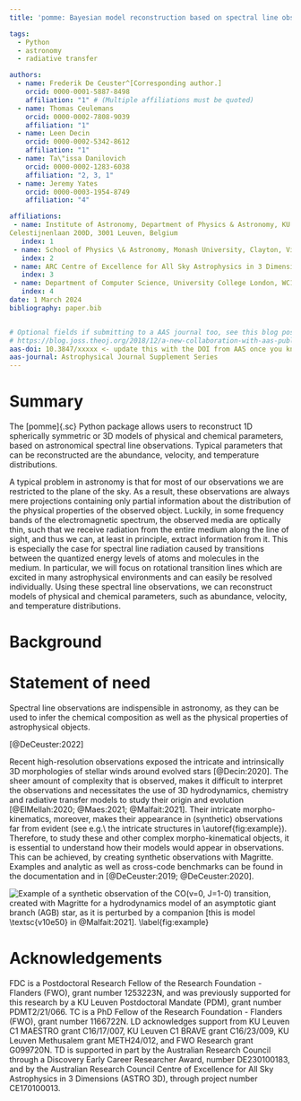 ```yaml
---
title: 'pomme: Bayesian model reconstruction based on spectral line observations'

tags:
  - Python
  - astronomy
  - radiative transfer

authors:
  - name: Frederik De Ceuster^[Corresponding author.]
    orcid: 0000-0001-5887-8498
    affiliation: "1" # (Multiple affiliations must be quoted)
  - name: Thomas Ceulemans
    orcid: 0000-0002-7808-9039
    affiliation: "1"
  - name: Leen Decin
    orcid: 0000-0002-5342-8612
    affiliation: "1"
  - name: Ta\"issa Danilovich
    orcid: 0000-0002-1283-6038
    affiliation: "2, 3, 1"
  - name: Jeremy Yates
    orcid: 0000-0003-1954-8749
    affiliation: "4"

affiliations:
 - name: Institute of Astronomy, Department of Physics & Astronomy, KU Leuven,
Celestijnenlaan 200D, 3001 Leuven, Belgium
   index: 1
 - name: School of Physics \& Astronomy, Monash University, Clayton, Victoria, Australia
   index: 2
 - name: ARC Centre of Excellence for All Sky Astrophysics in 3 Dimensions (ASTRO 3D), Clayton, Victoria, Australia
   index: 3
 - name: Department of Computer Science, University College London, WC1E 6EA, London, United Kingdom
   index: 4
date: 1 March 2024
bibliography: paper.bib


# Optional fields if submitting to a AAS journal too, see this blog post:
# https://blog.joss.theoj.org/2018/12/a-new-collaboration-with-aas-publishing
aas-doi: 10.3847/xxxxx <- update this with the DOI from AAS once you know it.
aas-journal: Astrophysical Journal Supplement Series
---
```



# Summary
The [pomme]{.sc} Python package allows users to reconstruct 1D spherically symmetric or 3D models of physical and chemical parameters, based on astronomical spectral line observations.
Typical parameters that can be reconstructed are the abundance, velocity, and temperature distributions. 

A typical problem in astronomy is that for most of our observations we are restricted to the plane of the sky.
As a result, these observations are always mere projections containing only partial information about the distribution of the physical properties of the observed object.
Luckily, in some frequency bands of the electromagnetic spectrum, the observed media are optically thin, such that we receive radiation from the entire medium along the line of sight, and thus we can, at least in principle, extract information from it.
This is especially the case for spectral line radiation caused by transitions between the quantized energy levels of atoms and molecules in the medium.
In particular, we will focus on rotational transition lines which are excited in many astrophysical environments and can easily be resolved individually.
Using these spectral line observations, we can reconstruct models of physical and chemical parameters, such as abundance, velocity, and temperature distributions.


# Background


# Statement of need

Spectral line observations are indispensible in astronomy, as they can be used to infer the chemical composition as well as the physical properties of astrophysical objects.

[@DeCeuster:2022]


Recent high-resolution observations exposed the intricate and intrinsically 3D
morphologies of stellar winds around evolved stars [@Decin:2020]. The sheer amount of complexity that is
observed, makes it difficult to interpret the observations and necessitates the use of
3D hydrodynamics, chemistry and radiative transfer models to study their origin and
evolution [@ElMellah:2020; @Maes:2021; @Malfait:2021]. Their intricate
morpho-kinematics, moreover, makes their appearance in (synthetic) observations far from evident
(see e.g.\ the intricate structures in \autoref{fig:example}). Therefore, to study these and other complex
morpho-kinematical objects, it is essential to understand how their models would
appear in observations. This can be achieved, by creating synthetic observations
with Magritte.
Examples and analytic as well as cross-code benchmarks can be found in the documentation and in [@DeCeuster:2019; @DeCeuster:2020].

![Example of a synthetic observation of the CO($v=0$, $J=1-0$) transition, created with Magritte for a hydrodynamics model of an asymptotic giant branch (AGB) star, as it is perturbed by a companion [this is model \textsc{v10e50} in @Malfait:2021]. \label{fig:example}](example.png)


<!-- # Method
The Bayesian reconstruction algorithm aims to maximise the posterior distribution, $p(\boldsymbol{m}|\boldsymbol{m})$, of a model $\boldsymbol{m}$, given an observation $\boldsymbol{o}$.
Using Bayes' rule
$$
$$
We provide several prior -->



# Acknowledgements

FDC is a Postdoctoral Research Fellow of the Research Foundation - Flanders (FWO), grant number 1253223N, and was previously supported for this research by a KU Leuven Postdoctoral Mandate (PDM), grant number PDMT2/21/066.
TC is a PhD Fellow of the Research Foundation - Flanders (FWO), grant number 1166722N.
LD acknowledges support from KU Leuven C1 MAESTRO grant C16/17/007, KU Leuven C1 BRAVE grant C16/23/009, KU Leuven Methusalem grant METH24/012, and FWO Research grant G099720N.
TD is supported in part by the Australian Research Council through a Discovery Early Career Researcher Award, number DE230100183, and by the Australian Research Council Centre of Excellence for All Sky Astrophysics in 3 Dimensions (ASTRO 3D), through project number CE170100013.